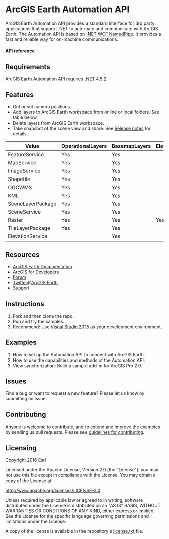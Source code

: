 # ArcGIS Earth Automation API
ArcGIS Earth Automation API provides a standard interface for 3rd party applications that support .NET to automate and communicate with ArcGIS Earth. The Automation API is based on [.NET WCF NamedPipe](https://msdn.microsoft.com/en-us/library/system.servicemodel.netnamedpipebinding(v=vs.110).aspx). It provides a fast and reliable way for on-machine communications. 

#### [API reference](http://doc.arcgis.com/en/arcgis-earth/automation-api/wcfnamedpipeipc.htm)


## Requirements
ArcGIS Earth Automation API requires [.NET 4.5.2](https://www.microsoft.com/en-us/download/details.aspx?id=42642).

## Features
* Get or set camera positions. 
* Add layers to ArcGIS Earth workspace from online or local folders. See table below.
* Delete layers from ArcGIS Earth workspace.
* Take snapshot of the scene view and share.
See [Release notes](http://docstg.arcgis.com/en/arcgis-earth/automation-api/release-notes.htm) for details.

Value | OperationalLayers | BasemapLayers |ElevationLayers
----| ---- | ---- | ----
FeatureService | Yes | Yes |
MapService | Yes | Yes |
ImageService | Yes | Yes |
Shapefile | Yes | Yes |
OGCWMS | Yes | Yes |
KML | Yes | Yes |
SceneLayerPackage | Yes | Yes |
SceneService | Yes | Yes |
Raster | Yes | Yes | Yes
TileLayerPackage | Yes | Yes |
ElevationService | | Yes

## Resources

* [ArcGIS Earth Documentation](http://docs.arcgis.com/en/arcgis-earth/automation-api/get-started.htm)
* [ArcGIS for Developers](https://developers.arcgis.com/documentation/#extend)
* [Forum](https://geonet.esri.com/groups/arcgis-earth)
* [Twitter@ArcGIS Earth](https://twitter.com/arcgisearth?lang=en)
* [Support](support.esri.com)

## Instructions
1. Fork and then clone the repo. 
2. Run and try the samples.
3. Recommend: Use [Visual Studio 2015](https://msdn.microsoft.com/en-us/library/dd831853.aspx) as your development environment.


## Examples

1. How to set up the Automation API to connect with ArcGIS Earth.
2. How to use the capabilities and methods of the Automation API.
3. View synchrinzation: Build a sample add-in for ArcGIS Pro 2.0.

## Issues
Find a bug or want to request a new feature? Please let us know by submitting an issue.

## Contributing
Anyone is welcome to contribute, and to extend and improve the examples by sending us pull requests. Please see [guidelines for contributing](https://github.com/esri/contributing).

## Licensing
Copyright 2016 Esri

Licensed under the Apache License, Version 2.0 (the "License");
you may not use this file except in compliance with the License.
You may obtain a copy of the License at

   http://www.apache.org/licenses/LICENSE-2.0

Unless required by applicable law or agreed to in writing, software
distributed under the License is distributed on an "AS IS" BASIS,
WITHOUT WARRANTIES OR CONDITIONS OF ANY KIND, either express or implied.
See the License for the specific language governing permissions and
limitations under the License.

A copy of the license is available in the repository's [license.txt](https://github.com/xiao8579/arcgisearth-automation-api/blob/master/LICENSE) file.
